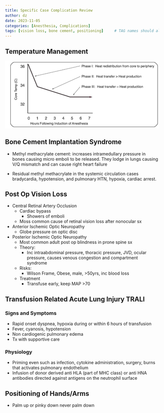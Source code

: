```yaml
---
title: Specific Case Complication Review
author: dz  
date: 2023-11-05
categories: [Anesthesia, Complications]
tags: [vision loss, bone cement, positioning]     # TAG names should always be lowercase
---
```

## Temperature Management

![temp](/assets/img/temp.png)

## Bone Cement Implantation Syndrome

- Methyl methacrylate cement: increases intramedullary pressure in bones causing micro emboli to be released. They lodge in  lungs causing V/Q mismatch and can cause right heart failure 

- Residual methyl methacrylate in the systemic circulation cases bradycardia, hypotension, and pulmonary HTN, hypoxia, cardiac arrest.

## Post Op Vision Loss

- Central Retinal Artery Occlusion
	- Cardiac bypass
		- Showers of emboli
	- Moss common cause of retinal vision loss after nonocular sx
- Anterior Ischemic Optic Neuropathy
	- Globe pressure on optic disc
- Posterior Ischemic Optic Neuropathy
	- Most common adult post op blindness in prone spine sx
	- Theory:
		- Inc intraabdominal pressure, thoracic pressure, JVD, ocular pressure, causes venous congestion and compartment syndrome
	- Risks:
		- Wilson Frame, Obese, male, >50yrs, inc blood loss
	- Treatment
		- Transfuse early, keep MAP  >70 

## Transfusion Related Acute Lung Injury TRALI

### Signs and Symptoms

- Rapid onset dyspnea, hypoxia during or within 6 hours of transfusion
- Fever, cyanosis, hypotension
- Non cardiogenic pulmonary edema
- Tx with supportive care

### Physiology

- Priming even such as infection, cytokine administration, surgery, burns that activates pulmonary endothelium
- Infusion of donor derived anti HLA (part of MHC class) or anti HNA antibodies directed against antigens on the neutrophil surface

## Positioning of Hands/Arms

- Palm up or pinky down never palm down